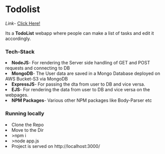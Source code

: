 <h1>Todolist</h1>

<i>Link</i>- <a href="https://guarded-savannah-20838.herokuapp.com/">Click Here!</a>

Its a <b>TodoList</b> webapp where people can make a list of tasks and edit it accordingly.<br>

<h3>Tech-Stack</h3>
<li><b>NodeJS</b>- For rendering the Server side handling of GET and POST requests and connecting to DB</li>
<li><b>MongoDB</b>- The User data are saved in a Mongo Database deployed on AWS Bucket-S3 via MongoDB</li>
<li><b>ExpressJS</b>- For passing the dta from user to DB and vice versa.</li>
<li><b>EJS</b>- For rendering the data from user to DB and vice versa on the webpages.</li>
<li><b>NPM Packages</b>- Various other NPM packages like Body-Parser etc</li>

<h3>Running locally</h3>
<li>Clone the Repo</li>
<li>Move to the Dir</li>
<li>>npm i</li>
<li>>node app.js</li>
<li>Project is served on http://localhost:3000/</li>
<br>

